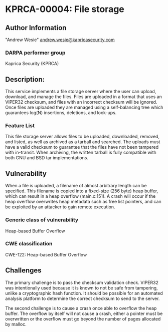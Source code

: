 # KPRCA-00004: File storage

## Author Information

"Andrew Wesie" <andrew.wesie@kapricasecurity.com>

### DARPA performer group
Kaprica Security (KPRCA)

## Description:

This service implements a file storage server where the user can upload, 
download, and manage the files. Files are uploaded in a format that uses an 
VIPER32 checksum, and files with an incorrect checksum will be ignored. Once 
files are uploaded they are managed using a self-balancing tree which 
guarantees log(N) insertions, deletions, and look-ups.

### Feature List

This file storage server allows files to be uploaded, downloaded, removed, and 
listed, as well as archived as a tarball and searched. The uploads must have a 
valid checksum to guarantee that the files have not been tampered with 
in-transit. When archiving, the written tarball is fully compatible with both 
GNU and BSD tar implementations.

## Vulnerability

When a file is uploaded, a filename of almost arbitrary length can be 
specified. This filename is copied into a fixed-size (256 byte) heap buffer, 
which can result in a heap overflow (main.c:151). A crash will occur if the 
heap overflow overwrites heap metadata such as free list pointers, and can be 
exploited by an attacker to gain remote execution.

### Generic class of vulnerability

Heap-based Buffer Overflow

### CWE classification

CWE-122: Heap-based Buffer Overflow

## Challenges

The primary challenge is to pass the checksum validation check. VIPER32 was 
intentionally used because it is known to not be safe from tampering, unlike a 
cryptographic hash function. It should be possible for an automated analysis 
platform to determine the correct checksum to send to the server.

The second challenge is to cause a crash once able to overflow the heap buffer. 
The overflow by itself will not cause a crash, either a pointer must be 
overwritten or the overflow must go beyond the number of pages allocated by 
malloc.
